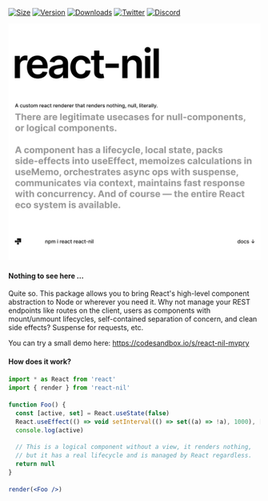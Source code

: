 [![Size](https://img.shields.io/bundlephobia/minzip/react-nil?label=gzip&style=flat&colorA=000000&colorB=000000)](https://bundlephobia.com/package/react-nil)
[![Version](https://img.shields.io/npm/v/react-nil?style=flat&colorA=000000&colorB=000000)](https://npmjs.com/package/react-nil)
[![Downloads](https://img.shields.io/npm/dt/react-nil.svg?style=flat&colorA=000000&colorB=000000)](https://npmjs.com/package/react-nil)
[![Twitter](https://img.shields.io/twitter/follow/pmndrs?label=%40pmndrs&style=flat&colorA=000000&colorB=000000&logo=twitter&logoColor=000000)](https://twitter.com/pmndrs)
[![Discord](https://img.shields.io/discord/740090768164651008?style=flat&colorA=000000&colorB=000000&label=discord&logo=discord&logoColor=000000)](https://discord.gg/poimandres)

<p align="left">
  <a id="cover" href="#cover">
    <picture>
      <source media="(prefers-color-scheme: dark)" srcset=".github/dark.svg">
      <img style="white-space:pre-wrap" alt="There are legitimate use cases for null components or logical components.&#10&#10A component has a lifecycle, local state, packs side-effects into useEffect, memoizes calculations in useMemo, orchestrates async ops with suspense, communicates via context, maintains fast response with concurrency. And of course — the entire React ecosystem is available." src=".github/light.svg">
    </picture>
  </a>
</p>

#### Nothing to see here ...

Quite so. This package allows you to bring React's high-level component abstraction to Node or wherever you need it. Why not manage your REST endpoints like routes on the client, users as components with mount/unmount lifecycles, self-contained separation of concern, and clean side effects? Suspense for requests, etc.

You can try a small demo here: https://codesandbox.io/s/react-nil-mvpry

#### How does it work?

```jsx
import * as React from 'react'
import { render } from 'react-nil'

function Foo() {
  const [active, set] = React.useState(false)
  React.useEffect(() => void setInterval(() => set((a) => !a), 1000), [])
  console.log(active)

  // This is a logical component without a view, it renders nothing,
  // but it has a real lifecycle and is managed by React regardless.
  return null
}

render(<Foo />)
```
